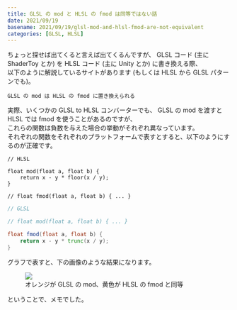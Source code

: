```yaml
---
title: GLSL の mod と HLSL の fmod は同等ではない話
date: 2021/09/19
basename: 2021/09/19/glsl-mod-and-hlsl-fmod-are-not-equivalent
categories: [GLSL, HLSL]
---
```


ちょっと探せば出てくると言えば出てくるんですが、 GLSL コード (主に ShaderToy とか) を HLSL コード (主に Unity とか) に書き換える際、  
以下のように解説しているサイトがあります (もしくは HLSL から GLSL パターンでも)。

```
GLSL の mod は HLSL の fmod に置き換えられる
```

実際、いくつかの GLSL to HLSL コンバーターでも、 GLSL の mod を渡すと HLSL では fmod を使うことがあるのですが、  
これらの関数は負数を与えた場合の挙動がそれぞれ異なっています。  
それぞれの関数をそれぞれのプラットフォームで表すとすると、以下のようにするのが正確です。

```hlsl
// HLSL

float mod(float a, float b) {
    return x - y * floor(x / y);
}

// float fmod(float a, float b) { ... }
```

```glsl
// GLSL

// float mod(float a, float b) { ... }

float fmod(float a, float b) {
    return x - y * trunc(x / y);
}
```

グラフで表すと、下の画像のような結果になります。

<figure class="figure-image figure-image-fotolife" title="オレンジが GLSL の mod、黄色が HLSL の fmod と同等">
  <img src="https://assets.natsuneko.blog/images/20210919/20210919191717.png?height=450" >
  <figcaption>オレンジが GLSL の mod、黄色が HLSL の fmod と同等</figcaption>
</figure>

ということで、メモでした。
